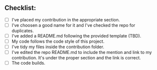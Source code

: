 <!--- You want to share your contribution with the community. That's awesome! -->
<!--- Please go through the checklist bellow to make sure that everything is correct and we can have it merged ASAP. -->

## Checklist:
<!--- Go over all the following points, and put an `x` in all the boxes that apply. -->
<!--- If you're unsure about any of these, don't hesitate to ask. We're here to help! -->
- [ ] I've placed my contribution in the appropriate section.
- [ ] I've choosen a good name for it and I've checked the repo for duplicates.
- [ ] I've added a README.md following the provided template (TBD). 
- [ ] My code follows the code style of this project.
- [ ] I've tidy my files inside the contribution folder.
- [ ] I've edited the repo README.md to include the mention and link to my contribution. It's under the proper section and the link is correct.
- [ ] The code builds.
